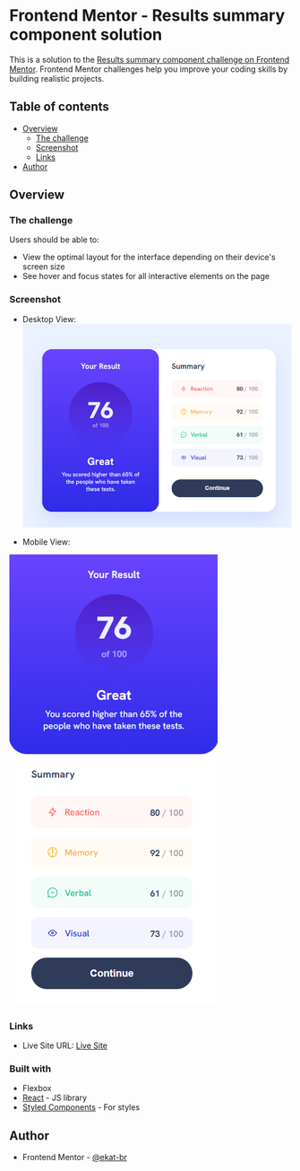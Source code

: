 # Frontend Mentor - Results summary component solution

This is a solution to the [Results summary component challenge on Frontend Mentor](https://www.frontendmentor.io/challenges/results-summary-component-CE_K6s0maV). Frontend Mentor challenges help you improve your coding skills by building realistic projects.

## Table of contents

- [Overview](#overview)
  - [The challenge](#the-challenge)
  - [Screenshot](#screenshot)
  - [Links](#links)
- [Author](#author)

## Overview

### The challenge

Users should be able to:

- View the optimal layout for the interface depending on their device's screen size
- See hover and focus states for all interactive elements on the page

### Screenshot

- Desktop View:
  ![](src/assets/images/fm1-screenshot-1.png)

- Mobile View:

![](src/assets/images/fm1-screenshot-2.png)

### Links

- Live Site URL: [Live Site](https://fm1-results-summary-component.vercel.app/)

### Built with

- Flexbox
- [React](https://reactjs.org/) - JS library
- [Styled Components](https://styled-components.com/) - For styles

## Author

- Frontend Mentor - [@ekat-br](https://www.frontendmentor.io/profile/ekat-br)
